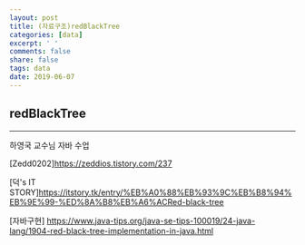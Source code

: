 ```yaml
---
layout: post
title: (자료구조)redBlackTree
categories: [data]
excerpt: ' '
comments: false
share: false
tags: data
date: 2019-06-07
---
```


## redBlackTree

---

하영국 교수님 자바 수업

[Zedd0202]<https://zeddios.tistory.com/237>

[덕's IT STORY]<https://itstory.tk/entry/%EB%A0%88%EB%93%9C%EB%B8%94%EB%9E%99-%ED%8A%B8%EB%A6%ACRed-black-tree>

[자바구현]
<https://www.java-tips.org/java-se-tips-100019/24-java-lang/1904-red-black-tree-implementation-in-java.html>
